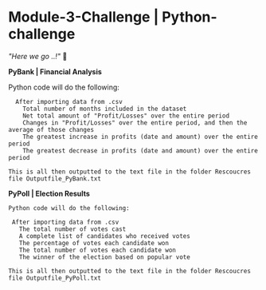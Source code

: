 # Module-3-Challenge | Python-challenge
<i> "Here we go ..!"</i> :mushroom:
  
  <b>PyBank | Financial Analysis</b>
  
  Python code will do the following:
     
      After importing data from .csv 
        Total number of months included in the dataset
        Net total amount of "Profit/Losses" over the entire period
        Changes in "Profit/Losses" over the entire period, and then the average of those changes
        The greatest increase in profits (date and amount) over the entire period
        The greatest decrease in profits (date and amount) over the entire period

    This is all then outputted to the text file in the folder Rescoucres file Outputfile_PyBank.txt
  
  
  
   <b>PyPoll | Election Results</b>
    
    Python code will do the following:
  
     After importing data from .csv
       The total number of votes cast
       A complete list of candidates who received votes
       The percentage of votes each candidate won
       The total number of votes each candidate won
       The winner of the election based on popular vote

    This is all then outputted to the text file in the folder Rescoucres file Outputfile_PyPoll.txt
